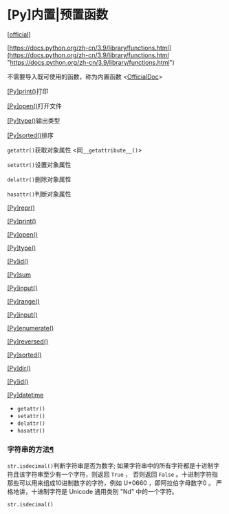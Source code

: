 # \[Py]内置|预置函数

\[[official](https://docs.python.org/zh-cn/3/library/functions.html?highlight=id#id "official")]

[https://docs.python.org/zh-cn/3.9/library/functions.html](https://docs.python.org/zh-cn/3.9/library/functions.html "https://docs.python.org/zh-cn/3.9/library/functions.html")

不需要导入既可使用的函数，称为内置函数 <[OfficialDoc](https://docs.python.org/zh-cn/3.9/library/functions.html "OfficialDoc")>

[\[Py\]print()](\[Py]print\(\)_jmn3dLitMHH6aZT6urV6L2.md "\[Py]print()")打印

[\[Py\]open()](\[Py]open\(\)_ghtpmRBeZJdWUQ7qZ446Lr.md "\[Py]open()")打开文件

[\[Py\]type()](\[Py]type\(\)_5gEedTYkBh5er4jEarpyCM.md "\[Py]type()")输出类型

[\[Py\]sorted()](\[Py]sorted\(\)_rvtcB64n8EH2st4KdMqs5a.md "\[Py]sorted()")排序

`getattr()`获取对象属性 <同`__getattribute__()`>

`setattr()`设置对象属性

`delattr()`删除对象属性

`hasattr()`判断对象属性



[\[Py\]repr()](\[Py]repr\(\)_vbUG3hGrGndBNzeEUeG83X.md "\[Py]repr()")

[\[Py\]print()](\[Py]print\(\)_jmn3dLitMHH6aZT6urV6L2.md "\[Py]print()")

[\[Py\]open()](\[Py]open\(\)_ghtpmRBeZJdWUQ7qZ446Lr.md "\[Py]open()")

[\[Py\]type()](\[Py]type\(\)_5gEedTYkBh5er4jEarpyCM.md "\[Py]type()")

[\[Py\]id()](\[Py]id\(\)_hVWEiiERxXNgggB4Jb6iao.md "\[Py]id()")

[\[Py\]sum](\[Py]sum_32tt6UBjdhGExrScDiozkX.md "\[Py]sum")

[\[Py\]input()](\[Py]input\(\)_xmC3GN1MeoC5ZQDAxtPj7m.md "\[Py]input()")

[ \[Py\]range()](\[Py]range\(\)_pLPCNuvhFLF4TPKKD3xTaJ.md " \[Py]range()")

[\[Py\]input()](\[Py]input\(\)_t1vcEhaCTYvhQLuTzjHZjq.md "\[Py]input()")

[\[Py\]enumerate()](\[Py]enumerate\(\)_5ngjCbmBeqAhM3JtKsY9fP.md "\[Py]enumerate()")

[\[Py\]reversed()](\[Py]reversed\(\)_gWMPmjyvJHE7gXXcgp4mjW.md "\[Py]reversed()")

[\[Py\]sorted()](\[Py]sorted\(\)_rvtcB64n8EH2st4KdMqs5a.md "\[Py]sorted()")

[\[Py\]dir()](\[Py]dir\(\)_tGHi2hVKTb6ZSDLGBFMfqY.md "\[Py]dir()")

[\[Py\]id()](\[Py]id\(\)_ritCXjANmDxTjFxU8kih9A.md "\[Py]id()")

[\[Py\]datetime](\[Py]datetime_sYLqvAKMJVh3mwXXVq4z3o.md "\[Py]datetime")

-   `getattr()`
-   `setattr()`
-   `delattr()`
-   `hasattr()`

### 字符串的方法[¶](https://docs.python.org/zh-cn/3.9/library/stdtypes.html?highlight=isdecimal#string-methods "¶")

`str.isdecimal()`判断字符串是否为数字; 如果字符串中的所有字符都是十进制字符且该字符串至少有一个字符，则返回 `True` ， 否则返回 `False` 。十进制字符指那些可以用来组成10进制数字的字符，例如 U+0660 ，即阿拉伯字母数字0 。 严格地讲，十进制字符是 Unicode 通用类别 "Nd" 中的一个字符。

`str.isdecimal()`

